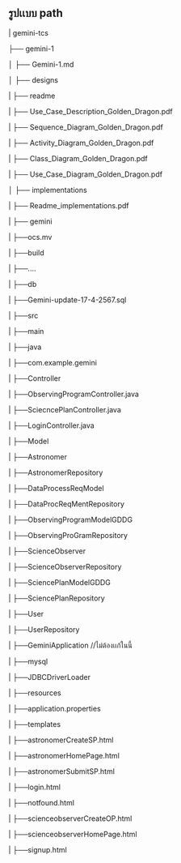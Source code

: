 <h2>
  รูปเเบบ path
</h2>

|   gemini-tcs

├── gemini-1

│   ├── Gemini-1.md

│   ├── designs 

|       ├── readme

|       ├── Use_Case_Description_Golden_Dragon.pdf

|       ├── Sequence_Diagram_Golden_Dragon.pdf

|       ├── Activity_Diagram_Golden_Dragon.pdf

|       ├── Class_Diagram_Golden_Dragon.pdf

|       ├── Use_Case_Diagram_Golden_Dragon.pdf

│   ├── implementations 

|       ├── Readme_implementations.pdf

|       ├── gemini

|           ├──ocs.mv

|           ├──build

|           ├──....

|           ├──db

|               ├──Gemini-update-17-4-2567.sql

|           ├──src

|              ├──main

|                  ├──java

|                    ├──com.example.gemini  

|                      ├──Controller 

|                        ├──ObservingProgramController.java   

|                        ├──SciecncePlanController.java      

|                        ├──LoginController.java            

|                      ├──Model 

|                        ├──Astronomer

|                        ├──AstronomerRepository

|                        ├──DataProcessReqModel

|                        ├──DataProcReqMentRepository

|                        ├──ObservingProgramModelGDDG

|                        ├──ObservingProGramRepository

|                        ├──ScienceObserver

|                        ├──ScienceObserverRepository

|                        ├──SciencePlanModelGDDG

|                        ├──SciencePlanRepository

|                        ├──User

|                        ├──UserRepository

|                      ├──GeminiApplication //ไม่ต้องเเก้ในนี้

|                  ├──mysql

|                      ├──JDBCDriverLoader

|                  ├──resources

|                    ├──application.properties

|                    ├──templates

|                      ├──astronomerCreateSP.html

|                      ├──astronomerHomePage.html

|                      ├──astronomerSubmitSP.html

|                      ├──login.html 

|                      ├──notfound.html

|                      ├──scienceobserverCreateOP.html 

|                      ├──scienceobserverHomePage.html 

|                      ├──signup.html 
